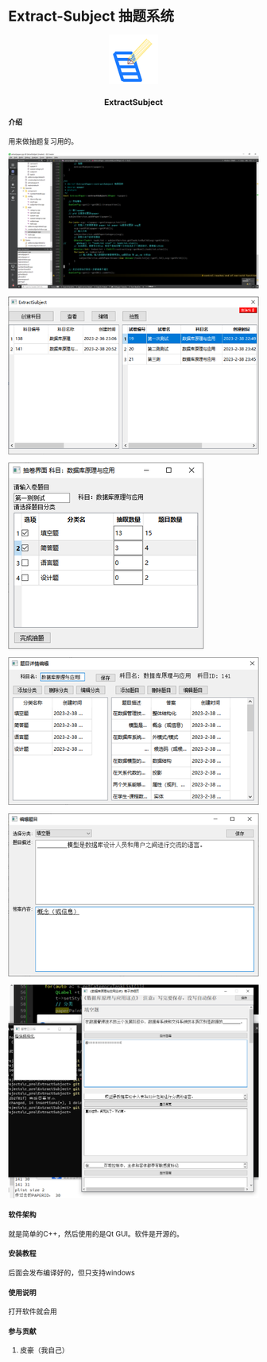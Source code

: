 # Extract-Subject 抽题系统

<div>

<center> 
         <img src="vx_images/167721110248679.png"/>
          <h3>ExtractSubject</h3>
 </center>
</div>

#### 介绍

用来做抽题复习用的。

![代码截图](vx_images/189445523245932.png)

![主界面](vx_images/124695223248675.png)

![抽卷界面](vx_images/494635423249377.png)

![科目题目录入详情界面](vx_images/398485223236542.png)

![题目编辑界面](vx_images/25125423256708.png)

![做试卷的界面](vx_images/484020200230253.png)

#### 软件架构
就是简单的C++，然后使用的是Qt GUI。软件是开源的。


#### 安装教程
后面会发布编译好的，但只支持windows

#### 使用说明
打开软件就会用 

#### 参与贡献
1. 皮豪（我自己）

